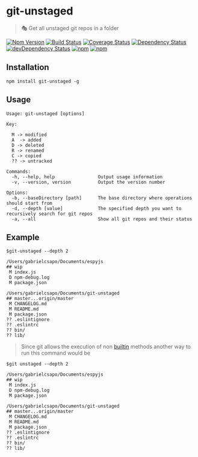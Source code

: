 # git-unstaged

> 🎭 Get all unstaged git repos in a folder

[![Npm Version](https://img.shields.io/npm/v/git-unstaged.svg)](https://www.npmjs.com/package/git-unstaged)
[![Build Status](https://travis-ci.org/gabrielcsapo/git-unstaged.svg?branch=master)](https://travis-ci.org/gabrielcsapo/git-unstaged)
[![Coverage Status](https://lcov-server.gabrielcsapo.com/badge/github%2Ecom/gabrielcsapo/git-unstaged.svg)](https://lcov-server.gabrielcsapo.com/coverage/github%2Ecom/gabrielcsapo/git-unstaged)
[![Dependency Status](https://starbuck.gabrielcsapo.com/badge/github/gabrielcsapo/git-unstaged/status.svg)](https://starbuck.gabrielcsapo.com/github/gabrielcsapo/git-unstaged)
[![devDependency Status](https://starbuck.gabrielcsapo.com/badge/github/gabrielcsapo/git-unstaged/dev-status.svg)](https://starbuck.gabrielcsapo.com/github/gabrielcsapo/git-unstaged#info=devDependencies)
[![npm](https://img.shields.io/npm/dt/git-unstaged.svg)]()
[![npm](https://img.shields.io/npm/dm/git-unstaged.svg)]()

## Installation

```
npm install git-unstaged -g
```

## Usage

```
Usage: git-unstaged [options]

Key:

  M -> modified
  A  -> added
  D -> deleted
  R -> renamed
  C -> copied
  ?? -> untracked

Commands:
  -h, --help, help                Output usage information
  -v, --version, version          Output the version number

Options:
  -b, --baseDirectory [path]      The base directory where operations should start from
  -d, --depth [value]             The specified depth you want to recursively search for git repos
  -a, --all                       Show all git repos and their status
```

## Example

```
$git-unstaged --depth 2

/Users/gabrielcsapo/Documents/espyjs
## wip
 M index.js
 D npm-debug.log
 M package.json

/Users/gabrielcsapo/Documents/git-unstaged
## master...origin/master
 M CHANGELOG.md
 M README.md
 M package.json
?? .eslintignore
?? .eslintrc
?? bin/
?? lib/
```

> Since git allows the execution of non [builtin](https://github.com/git/git/blob/master/git.c#L528) methods another way to run this command would be

```
$git unstaged --depth 2

/Users/gabrielcsapo/Documents/espyjs
## wip
 M index.js
 D npm-debug.log
 M package.json

/Users/gabrielcsapo/Documents/git-unstaged
## master...origin/master
 M CHANGELOG.md
 M README.md
 M package.json
?? .eslintignore
?? .eslintrc
?? bin/
?? lib/
```

